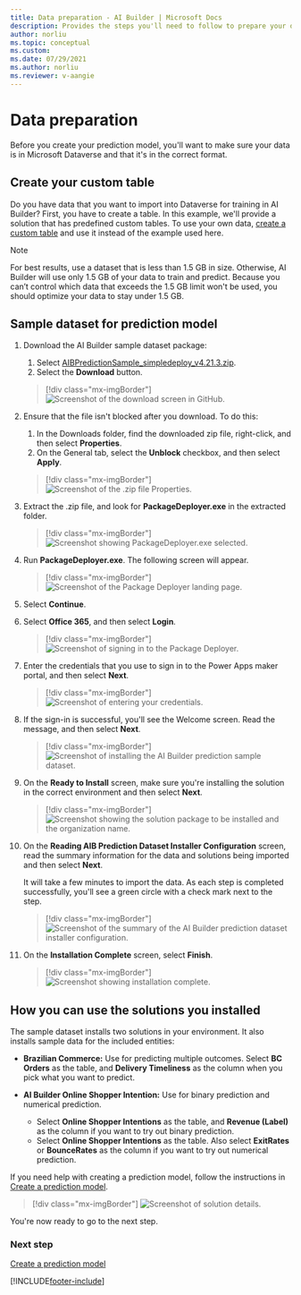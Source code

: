 ```yaml
---
title: Data preparation - AI Builder | Microsoft Docs
description: Provides the steps you'll need to follow to prepare your data for AI Builder in Microsoft Dataverse. 
author: norliu
ms.topic: conceptual
ms.custom: 
ms.date: 07/29/2021
ms.author: norliu
ms.reviewer: v-aangie
---
```


# Data preparation

Before you create your prediction model, you'll want to make sure your data is in Microsoft Dataverse and that it's in the correct format.

## Create your custom table

Do you have data that you want to import into Dataverse for training in AI Builder? First, you have to create a table. In this example, we'll provide a solution that has predefined custom tables. To use your own data, [create a custom table](/powerapps/maker/data-platform/data-platform-create-entity) and use it instead of the example used here.

> [!NOTE]
> For best results, use a dataset that is less than 1.5 GB in size. Otherwise, AI Builder will use only 1.5 GB of your data to train and predict. Because you can’t control which data that exceeds the 1.5 GB limit won't be used, you should optimize your data to stay under 1.5 GB.

## Sample dataset for prediction model

1. Download the AI Builder sample dataset package:
   1. Select [AIBPredictionSample_simpledeploy_v4.21.3.zip](https://github.com/microsoft/PowerApps-Samples/blob/master/ai-builder/AIBPredictionSample_simpledeploy_v4.21.3.zip).
   1. Select the **Download** button.
   > [!div class="mx-imgBorder"]
   > ![Screenshot of the download screen in GitHub.](media/prep-download.png "Download screen in GitHub")

1. Ensure that the file isn't blocked after you download. To do this:
   1. In the Downloads folder, find the downloaded zip file, right-click, and then select **Properties**.
   1. On the General tab, select the **Unblock** checkbox, and then select **Apply**.

   > [!div class="mx-imgBorder"]
   > ![Screenshot of the .zip file Properties.](media/prep-block.png "Properties screen")

1. Extract the .zip file, and look for **PackageDeployer.exe** in the extracted folder.

   > [!div class="mx-imgBorder"]
   > ![Screenshot showing PackageDeployer.exe selected.](media/prep-exe.png "The extracted folder file names")

1. Run **PackageDeployer.exe**. The following screen will appear.

   > [!div class="mx-imgBorder"]
   > ![Screenshot of the Package Deployer landing page.](media/prep-run-dp.png "Package Deployer landing page")

1. Select **Continue**.

1. Select **Office 365**, and then select **Login**.

   > [!div class="mx-imgBorder"]
   > ![Screenshot of signing in to the Package Deployer.](media/prep-dp-login.png "Login to Package Deployer screen")

1. Enter the credentials that you use to sign in to the Power Apps maker portal, and then select **Next**.

   > [!div class="mx-imgBorder"]
   > ![Screenshot of entering your credentials.](media/prep-credentials.png "Enter your credentials screen")

1. If the sign-in is successful, you'll see the Welcome screen. Read the message, and then select **Next**.

   > [!div class="mx-imgBorder"]
   > ![Screenshot of installing the AI Builder prediction sample dataset.](media/prep-welcome.png "Install the AI Builder prediction sample dataset screen")

1. On the **Ready to Install** screen, make sure you're installing the solution in the correct environment and then select **Next**.

   > [!div class="mx-imgBorder"]
   > ![Screenshot showing the solution package to be installed and the organization name.](media/prep-install.png "Ssreen showing the solution package to be installed and organization name")

1. On the **Reading AIB Prediction Dataset Installer Configuration** screen, read the summary information for the data and solutions being imported and then select **Next**.

   It will take a few minutes to import the data. As each step is completed successfully, you'll see a green circle with a check mark next to the step.  

   > [!div class="mx-imgBorder"]
   > ![Screenshot of the summary of the AI Builder prediction dataset installer configuration.](media/prep-config.png "Summary of the AI Builder prediction dataset installer configuration")

1. On the **Installation Complete** screen, select **Finish**.

   > [!div class="mx-imgBorder"]
   > ![Screenshot showing installation complete.](media/prep-finish.png "Installation complete screen")

## How you can use the solutions you installed

The sample dataset installs two solutions in your environment. It also installs sample data for the included entities:

- **Brazilian Commerce:** Use for predicting multiple outcomes. Select **BC Orders** as the table, and **Delivery Timeliness** as the column when you pick what you want to predict.

- **AI Builder Online Shopper Intention:** Use for binary prediction and numerical prediction.
   - Select **Online Shopper Intentions** as the table, and **Revenue (Label)** as the column if you want to try out binary prediction.
   - Select **Online Shopper Intentions** as the table. Also select **ExitRates** or **BounceRates** as the column if you want to try out numerical prediction.

If you need help with creating a prediction model, follow the instructions in [Create a prediction model](prediction-create-model.md).

> [!div class="mx-imgBorder"]
> ![Screenshot of solution details.](media/prep-solutions.png "Solution details screen")

You're now ready to go to the next step.

### Next step

[Create a prediction model](prediction-create-model.md)

[!INCLUDE[footer-include](includes/footer-banner.md)]
